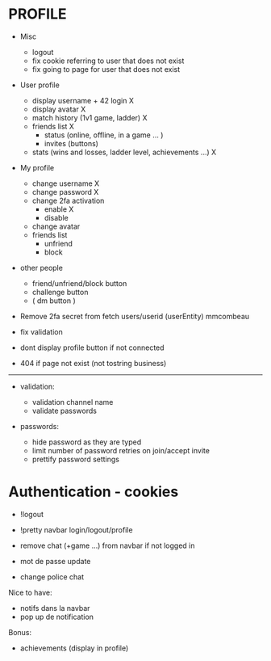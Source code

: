 # PROFILE 

- Misc
	- logout
	- fix cookie referring to user that does not exist
	- fix going to page for user that does not exist

- User profile
	- display username + 42 login X
	- display avatar X
	- match history (1v1 game, ladder) X
	- friends list X
		- status (online, offline, in a game ... )
		- invites (buttons)
	- stats (wins and losses, ladder level, achievements ...) X

- My profile
	- change username X
	- change password X
	- change 2fa activation
		- enable X
		- disable
	- change avatar
	- friends list
		- unfriend 
		- block 

- other people
	- friend/unfriend/block button
	- challenge button
	- ( dm button )

- Remove 2fa secret from fetch users/userid (userEntity) mmcombeau
- fix validation
- dont display profile button if not connected
- 404 if page not exist (not tostring business)

-------------------------------------------------------------------------------------
- validation:

  - validation channel name
  - validate passwords

- passwords:
  - hide password as they are typed
  - limit number of password retries on join/accept invite
  - prettify password settings

# Authentication - cookies

- !logout
- !pretty navbar login/logout/profile
- remove chat (+game ...) from navbar if not logged in

- mot de passe update
- change police chat

Nice to have:

- notifs dans la navbar
- pop up de notification

Bonus: 

- achievements (display in profile)
